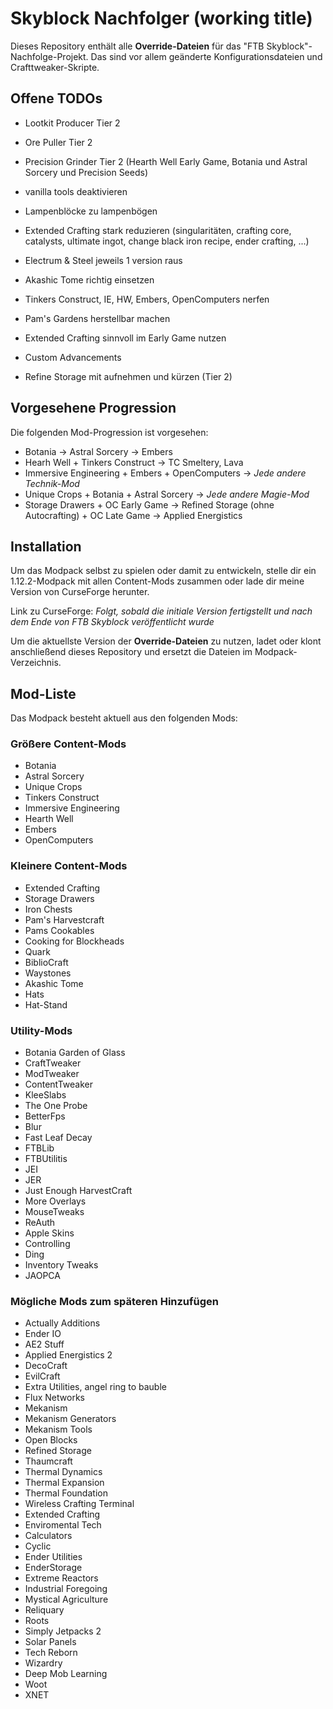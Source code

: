 # Skyblock Nachfolger (working title)

Dieses Repository enthält alle **Override-Dateien** für das "FTB Skyblock"-Nachfolge-Projekt. Das sind vor allem geänderte Konfigurationsdateien und Crafttweaker-Skripte.

## Offene TODOs

- Lootkit Producer Tier 2
- Ore Puller Tier 2
- Precision Grinder Tier 2 (Hearth Well Early Game, Botania und Astral Sorcery und Precision Seeds)


- vanilla tools deaktivieren
- Lampenblöcke zu lampenbögen
- Extended Crafting stark reduzieren (singularitäten, crafting core, catalysts, ultimate ingot, change black iron recipe, ender crafting, ...)
- Electrum & Steel jeweils 1 version raus
- Akashic Tome richtig einsetzen
- Tinkers Construct, IE, HW, Embers, OpenComputers nerfen
- Pam's Gardens herstellbar machen
- Extended Crafting sinnvoll im Early Game nutzen
- Custom Advancements
- Refine Storage mit aufnehmen und kürzen (Tier 2)

## Vorgesehene Progression

Die folgenden Mod-Progression ist vorgesehen:

- Botania -> Astral Sorcery -> Embers
- Hearh Well + Tinkers Construct -> TC Smeltery, Lava
- Immersive Engineering + Embers + OpenComputers -> *Jede andere Technik-Mod*
- Unique Crops + Botania + Astral Sorcery -> *Jede andere Magie-Mod*
- Storage Drawers + OC Early Game -> Refined Storage (ohne Autocrafting) + OC Late Game -> Applied Energistics

## Installation

Um das Modpack selbst zu spielen oder damit zu entwickeln, stelle dir ein 1.12.2-Modpack mit allen Content-Mods zusammen oder lade dir meine Version von CurseForge herunter.

Link zu CurseForge: *Folgt, sobald die initiale Version fertigstellt und nach dem Ende von FTB Skyblock veröffentlicht wurde*

Um die aktuellste Version der **Override-Dateien** zu nutzen, ladet oder klont anschließend dieses Repository und ersetzt die Dateien im Modpack-Verzeichnis.

## Mod-Liste

Das Modpack besteht aktuell aus den folgenden Mods:

### Größere Content-Mods

- Botania
- Astral Sorcery
- Unique Crops
- Tinkers Construct
- Immersive Engineering
- Hearth Well
- Embers
- OpenComputers

### Kleinere Content-Mods

- Extended Crafting
- Storage Drawers
- Iron Chests
- Pam's Harvestcraft
- Pams Cookables
- Cooking for Blockheads
- Quark 
- BiblioCraft
- Waystones
- Akashic Tome
- Hats
- Hat-Stand

### Utility-Mods

- Botania Garden of Glass
- CraftTweaker
- ModTweaker
- ContentTweaker
- KleeSlabs
- The One Probe
- BetterFps
- Blur
- Fast Leaf Decay
- FTBLib
- FTBUtilitis
- JEI
- JER
- Just Enough HarvestCraft
- More Overlays
- MouseTweaks
- ReAuth
- Apple Skins 
- Controlling
- Ding
- Inventory Tweaks
- JAOPCA

### Mögliche Mods zum späteren Hinzufügen

- Actually Additions
- Ender IO
- AE2 Stuff
- Applied Energistics 2
- DecoCraft
- EvilCraft
- Extra Utilities, angel ring to bauble
- Flux Networks
- Mekanism
- Mekanism Generators
- Mekanism Tools
- Open Blocks
- Refined Storage
- Thaumcraft
- Thermal Dynamics
- Thermal Expansion
- Thermal Foundation
- Wireless Crafting Terminal
- Extended Crafting
- Enviromental Tech
- Calculators
- Cyclic
- Ender Utilities
- EnderStorage
- Extreme Reactors
- Industrial Foregoing
- Mystical Agriculture
- Reliquary
- Roots
- Simply Jetpacks 2
- Solar Panels
- Tech Reborn
- Wizardry
- Deep Mob Learning
- Woot
- XNET